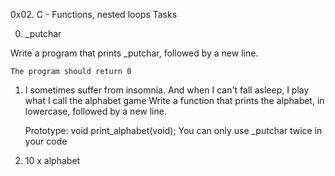 0x02. C - Functions, nested loops
Tasks

0. _putchar 

Write a program that prints _putchar, followed by a new line.

    The program should return 0
1. I sometimes suffer from insomnia. And when I can't fall asleep, I play what I call the alphabet game 
Write a function that prints the alphabet, in lowercase, followed by a new line.

    Prototype: void print_alphabet(void);
    You can only use _putchar twice in your code

2. 10 x alphabet 

